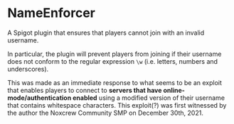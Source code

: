 # NameEnforcer

A Spigot plugin that ensures that players cannot join with an invalid username.

In particular, the plugin will prevent players from joining if their username
does not conform to the regular expression `\w` (i.e. letters, numbers and
underscores).

This was made as an immediate response to what seems to be an exploit that
enables players to connect to **servers that have online-mode/authentication
enabled** using a modified version of their username that contains whitespace
characters. This exploit(?) was first witnessed by the author the Noxcrew
Community SMP on December 30th, 2021.
